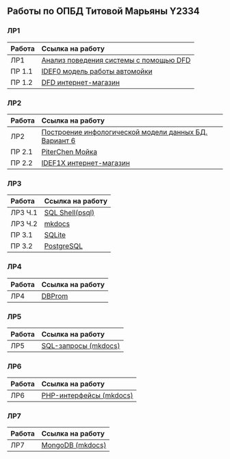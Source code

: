 ## Работы по ОПБД Титовой Марьяны Y2334


### ЛР1

| Работа | Ссылка на работу                                         | 
|:-------|:---------------------------------------------------------|
| ЛР1    | [Анализ поведения системы с помощью DFD](./Lab1/Lab1.pdf)|
| ПР 1.1 | [IDEF0 модель работы автомойки](./Pr0_idef0/idef0.jpg)   | 
| ПР 1.2 | [DFD интернет-магазин](./Pr1_dfd/Pr1.2.pdf)              | 


### ЛР2

| Работа | Ссылка на работу                                               | 
|:-------|:---------------------------------------------------------------|
| ЛР2    | [Построение инфологической модели данных БД. Вариант 6](./Lab2)|
| ПР 2.1 | [PiterChen Мойка](./Pr2.1_PiterChen/Pr2.1_PiterChen.pdf)       | 
| ПР 2.2 | [IDEF1X интернет-магазин](./Pr2.2_idef1x/idef1x.pdf)           | 


### ЛР3

| Работа | Ссылка на работу                                        | 
|:-------|:--------------------------------------------------------|
| ЛР3 Ч.1| [SQL Shell(psql)](./Lab3/lab3.sql)                      |
| ЛР3 Ч.2| [mkdocs](https://maryaana.github.io/mkdocs/)            |
| ПР 3.1 | [SQLite](./Pr3.1_sqlite)                                | 
| ПР 3.2 | [PostgreSQL](./Pr3.2_PostgreSQL)                        | 


### ЛР4

| Работа | Ссылка на работу                                        | 
|:-------|:--------------------------------------------------------|
| ЛР4    | [DBProm](./Lab4/Lab4.pdf)                               |


### ЛР5

| Работа | Ссылка на работу                                                    | 
|:-------|:--------------------------------------------------------------------|
| ЛР5    | [SQL-запросы (mkdocs)](https://maryaana.github.io/mkdocs/requests/) |


### ЛР6

| Работа | Ссылка на работу                                                    | 
|:-------|:--------------------------------------------------------------------|
| ЛР6    | [PHP-интерфейсы (mkdocs)](https://maryaana.github.io/mkdocs/php/)   |


### ЛР7

| Работа | Ссылка на работу                                                    | 
|:-------|:--------------------------------------------------------------------|
| ЛР7    | [MongoDB (mkdocs)](https://maryaana.github.io/mkdocs/mongo/)        |

